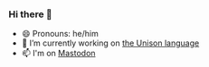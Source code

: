 ### Hi there 👋

- 😄 Pronouns: he/him
- 🔭 I’m currently working on [the Unison language](https://unison-lang.org)
- 📫 I'm on <a rel="me nofollow" href="https://universeodon.com/@pchiusano">Mastodon</a>
